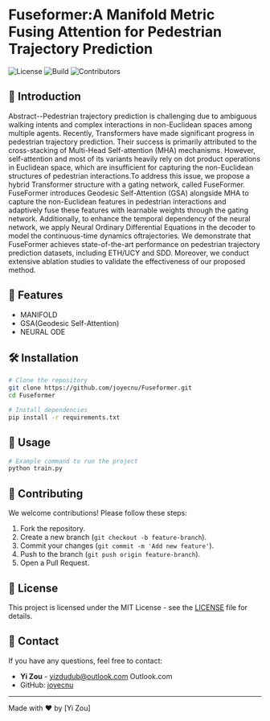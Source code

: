 # Fuseformer:A Manifold Metric Fusing Attention for Pedestrian Trajectory Prediction

![License](https://img.shields.io/badge/license-MIT-blue.svg)
![Build](https://img.shields.io/badge/build-passing-brightgreen.svg)
![Contributors](https://img.shields.io/github/contributors/your-repo)

## 📌 Introduction

Abstract--Pedestrian trajectory prediction is challenging due to ambiguous walking intents and complex interactions in non-Euclidean spaces among multiple agents. Recently, Transformers have made significant progress in pedestrian trajectory prediction. Their success is primarily attributed to the cross-stacking of Multi-Head Self-attention (MHA) mechanisms. However, self-attention and most of its variants heavily rely on dot product operations in Euclidean space, which are insufficient for capturing the non-Euclidean structures of pedestrian interactions.To address this issue, we propose a hybrid Transformer structure with a gating network, called FuseFormer. FuseFormer introduces Geodesic Self-Attention (GSA) alongside MHA to capture the non-Euclidean features in pedestrian interactions and adaptively fuse these features with learnable weights 
through the gating network. Additionally, to enhance the temporal dependency of the neural network, we apply Neural Ordinary Differential Equations in the decoder to model the continuous-time dynamics oftrajectories. We demonstrate that FuseFormer achieves state-of-the-art performance on pedestrian trajectory prediction datasets, including ETH/UCY and SDD. Moreover, we conduct extensive ablation studies to validate the effectiveness of our proposed method. 

## 🚀 Features
- MANIFOLD
- GSA(Geodesic Self-Attention)
- NEURAL ODE

## 🛠 Installation

```sh
# Clone the repository
git clone https://github.com/joyecnu/Fuseformer.git
cd Fuseformer

# Install dependencies
pip install -r requirements.txt
```

## 📖 Usage

```sh
# Example command to run the project
python train.py 
```


## 📝 Contributing

We welcome contributions! Please follow these steps:
1. Fork the repository.
2. Create a new branch (`git checkout -b feature-branch`).
3. Commit your changes (`git commit -m 'Add new feature'`).
4. Push to the branch (`git push origin feature-branch`).
5. Open a Pull Request.

## 📜 License

This project is licensed under the MIT License - see the [LICENSE](LICENSE) file for details.

## 📧 Contact

If you have any questions, feel free to contact:
- **Yi Zou** - yizdudub@outlook.com
Outlook.com
- GitHub: [joyecnu](https://github.com/joyecnu)

---

Made with ❤️ by [Yi Zou]






